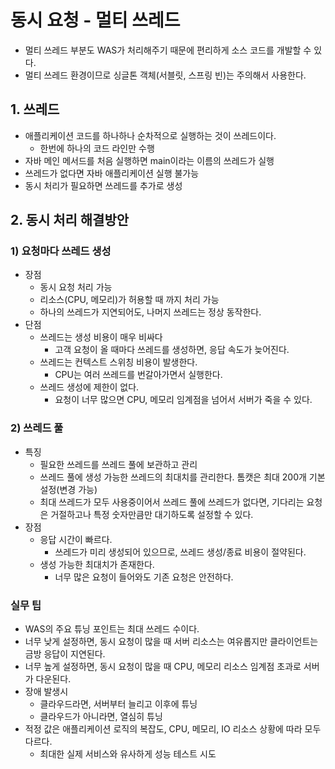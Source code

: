 # 동시 요청 - 멀티 쓰레드

- 멀티 쓰레드 부분도 WAS가 처리해주기 때문에 편리하게 소스 코드를 개발할 수 있다.
- 멀티 쓰레드 환경이므로 싱글톤 객체(서블릿, 스프링 빈)는 주의해서 사용한다.

## 1. 쓰레드

- 애플리케이션 코드를 하나하나 순차적으로 실행하는 것이 쓰레드이다.
    - 한번에 하나의 코드 라인만 수행
- 자바 메인 메서드를 처음 실행하면 main이라는 이름의 쓰레드가 실행
- 쓰레드가 없다면 자바 애플리케이션 실행 불가능
- 동시 처리가 필요하면 쓰레드를 추가로 생성

## 2. 동시 처리 해결방안

### 1) 요청마다 쓰레드 생성

- 장점
    - 동시 요청 처리 가능
    - 리소스(CPU, 메모리)가 허용할 때 까지 처리 가능
    - 하나의 쓰레드가 지연되어도, 나머지 쓰레드는 정상 동작한다.
- 단점
    - 쓰레드는 생성 비용이 매우 비싸다
        - 고객 요청이 올 때마다 쓰레드를 생성하면, 응답 속도가 늦어진다.
    - 쓰레드는 컨텍스트 스위칭 비용이 발생한다.
        - CPU는 여러 쓰레드를 번갈아가면서 실행한다.
    - 쓰레드 생성에 제한이 없다.
        - 요청이 너무 많으면 CPU, 메모리 임계점을 넘어서 서버가 죽을 수 있다.

### 2) 쓰레드 풀

- 특징
    - 필요한 쓰레드를 쓰레드 풀에 보관하고 관리
    - 쓰레드 풀에 생성 가능한 쓰레드의 최대치를 관리한다. 톰캣은 최대 200개 기본설정(변경 가능)
    - 최대 쓰레드가 모두 사용중이어서 쓰레드 풀에 쓰레드가 없다면, 기다리는 요청은 거절하고나 특정 숫자만큼만 대기하도록 설정할 수 있다.
- 장점
    - 응답 시간이 빠르다.
        - 쓰레드가 미리 생성되어 있으므로, 쓰레드 생성/종료 비용이 절약된다.
    - 생성 가능한 최대치가 존재한다.
        - 너무 많은 요청이 들어와도 기존 요청은 안전하다.

### 실무 팁

- WAS의 주요 튜닝 포인트는 최대 쓰레드 수이다.
- 너무 낮게 설정하면, 동시 요청이 많을 때 서버 리소스는 여유롭지만 클라이언트는 금방 응답이 지연된다.
- 너무 높게 설정하면, 동시 요청이 많을 때 CPU, 메모리 리소스 임계점 초과로 서버가 다운된다.
- 장애 발생시
    - 클라우드라면, 서버부터 늘리고 이후에 튜닝
    - 클라우드가 아니라면, 열심히 튜닝
- 적정 값은 애플리케이션 로직의 복잡도, CPU, 메모리, IO 리소스 상황에 따라 모두 다르다.
    - 최대한 실제 서비스와 유사하게 성능 테스트 시도

